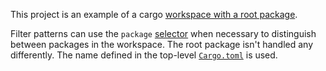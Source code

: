 This project is an example of a cargo [workspace with a root
package](https://doc.rust-lang.org/cargo/reference/workspaces.html#root-package).

Filter patterns can use the `package`
[selector](https://maelstrom-software.com/doc/book/latest/cargo-maelstrom/filter.html#compound-selectors)
when necessary to distinguish between packages in the workspace. The root
package isn't handled any differently. The name defined in the top-level
[`Cargo.toml`](Cargo.toml) is used.
